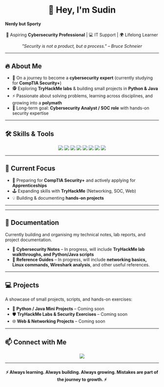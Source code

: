 <h1 align="center">👋 Hey, I'm Sudin</h1>
<h4>Nerdy but Sporty</h4>

<p align="center">
  🚀 Aspiring <b>Cybersecurity Professional</b> | 💻 IT Support | 🌍 Lifelong Learner  
</p>

<p align="center">
  <i>"Security is not a product, but a process." – Bruce Schneier</i>
</p>

---

## 🔥 About Me  
- 🌱 On a journey to become a **cybersecurity expert** (currently studying for **CompTIA Security+**)  
- 🕵️ Exploring **TryHackMe labs** & building small projects in **Python & Java**  
- ⚡ Passionate about solving problems, learning across disciplines, and growing into a **polymath**  
- 🎯 Long-term goal: **Cybersecurity Analyst / SOC role** with hands-on security expertise  

---

## 🛠️ Skills & Tools  
<p align="center">
  <img src="https://img.shields.io/badge/Java-Intermediate-blue?logo=java&logoColor=white" />
  <img src="https://img.shields.io/badge/Python-Transferable-yellow?logo=python&logoColor=white" />
  <img src="https://img.shields.io/badge/JavaScript-Beginner-green?logo=javascript&logoColor=white" />
  <img src="https://img.shields.io/badge/Linux-Explorer-orange?logo=linux&logoColor=white" />
  <img src="https://img.shields.io/badge/TryHackMe-Labs-red?logo=tryhackme&logoColor=white" />
  <img src="https://img.shields.io/badge/Wireshark-Basics-lightblue?logo=wireshark&logoColor=white" />
  <img src="https://img.shields.io/badge/Nmap-Basics-Blue?logo=nmap&logoColor=white" />
  <img src="https://img.shields.io/badge/GitHub-Active-black?logo=github&logoColor=white" />
</p>

---

## 🎯 Current Focus  
- 📖 Preparing for **CompTIA Security+** and actively applying for **Apprenticeships**  
- 🕹️ Expanding skills with **TryHackMe** (Networking, SOC, Web)  
- 💡 Building & documenting **hands-on projects**  

---

---

## 📂 Documentation  
Currently building and organising my technical notes, lab reports, and project documentation.  
- 📝 **Cybersecurity Notes** – In progress, will include **TryHackMe lab walkthroughs, and Python/Java scripts**  
- 📄 **Reference Guides** – In progress, will include **networking basics, Linux commands, Wireshark analysis**, and other useful references.  

---

## 💻 Projects  
A showcase of small projects, scripts, and hands-on exercises:  
- 🔧 **Python / Java Mini Projects** – Coming soon  
- 🛡️ **TryHackMe Labs & Security Exercises** – Coming soon  
- 🌐 **Web & Networking Projects** – Coming soon  

---

## 📫 Connect with Me  
<p align="center">
  <a href="https://www.linkedin.com/in/sudin-rai-0a8181278">
    <img src="https://img.shields.io/badge/LinkedIn-blue?logo=linkedin&logoColor=white"/>
  </a>
</p>

---

<h4 align="center">⚡ Always learning. Always building. Always growing. Mistakes are part of the journey to growth. ⚡</h4>
